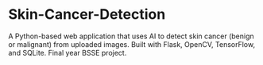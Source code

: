 # Skin-Cancer-Detection
A Python-based web application that uses AI to detect skin cancer (benign or malignant) from uploaded images. Built with Flask, OpenCV, TensorFlow, and SQLite. Final year BSSE project.
